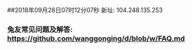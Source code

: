 ##2018年09月28日07时12分07秒 新址: 104.248.135.253
### 兔友常见问题及解答: https://github.com/wanggonging/d/blob/w/FAQ.md
